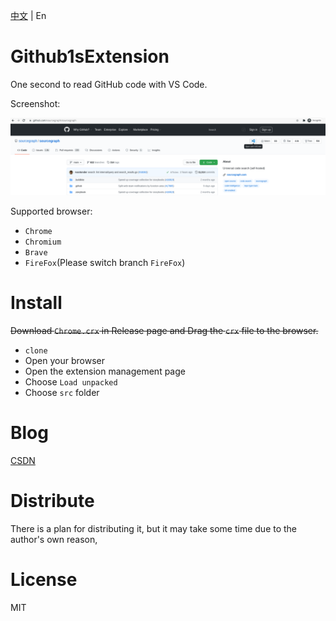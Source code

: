 [中文](https://github.com/2293736867/Github1sExtension/blob/main/README.md) | En

# Github1sExtension

One second to read GitHub code with VS Code.

Screenshot:

![](./image/image.png)

Supported browser:

- `Chrome`
- `Chromium`
- `Brave`
- `FireFox`(Please switch branch `FireFox`)

# Install

~~Download `Chrome.crx` in Release page and Drag the `crx` file to the browser.~~

- `clone`
- Open your browser
- Open the extension management page
- Choose `Load unpacked`
- Choose `src` folder

# Blog

[CSDN](https://blog.csdn.net/qq_27525611/article/details/113799360)

# Distribute

There is a plan for distributing it, but it may take some time due to the author's own reason, 

# License

MIT
